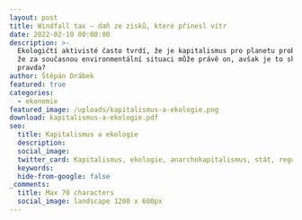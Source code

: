 ```yaml
---
layout: post
title: Windfall tax – daň ze zisků, které přinesl vítr
date: 2022-02-10 00:00:00
description: >-
  Ekologičtí aktivisté často tvrdí, že je kapitalismus pro planetu problémem a
  že za současnou environmentální situaci může právě on, avšak je to skutečně
  pravda?
author: Štěpán Drábek
featured: true
categories:
  - ekonomie
featured_image: /uploads/kapitalismus-a-ekologie.png
download: kapitalismus-a-ekologie.pdf
seo:
  title: Kapitalismus a ekologie
  description:
  social_image:
  twitter_card: Kapitalismus, ekologie, anarchokapitalismus, stát, regulace
  keywords:
  hide-from-google: false
_comments:
  title: Max 70 characters
  social_image: landscape 1200 x 600px
---
```

